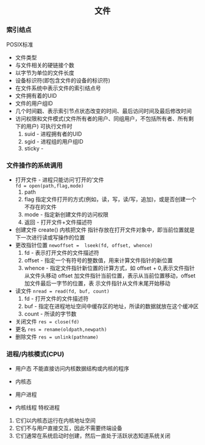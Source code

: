 ## <center>文件</center>

### 索引结点
POSIX标准
* 文件类型
* 与文件相关的硬链接个数
* 以字节为单位的文件长度
* 设备标识符(即包含文件的设备的标识符)
* 在文件系统中表示文件的索引结点号
* 文件拥有着的UID
* 文件的用户组ID
* 几个时间戳、表示索引节点状态改变的时间、最后访问时间及最后修改时间
* 访问权限和文件模式(文件所有者的用户、同组用户，不包括所有者、所有剩下的用户)
  可执行文件时
  1. suid - 进程拥有者的UID
  2. sgid - 进程组的用户组ID
  3. sticky  - 
### 文件操作的系统调用
* 打开文件 - 进程只能访问‘打开的’文件  
  `fd = open(path,flag,mode)`
  1. path 
  2. flag 指定文件打开的方式(例如，读，写，读/写，追加)，或是否创建一个不存在的文件
  3. mode - 指定新创建文件的访问权限
  4. 返回 - 打开文件+文件描述符
* 创建文件 create()
内核把文件 指针存放在打开文件对象中，即当前位置就是下一次进行读或写操作的位置
* 更改指针位置
  `newoffset =  lseek(fd, offset, whence)`
  1. fd - 表示打开文件的文件描述符
  2. offset - 指定一个有符号的整数值，用来计算文件指针的新位置
  3. whence - 指定文件指针新位置的计算方式，如 offset + 0,表示文件指针从文件头移动
     offset 加文件指针当前位置，表示从当前位置移动，offset加文件最后一字节的位置，表
     示文件指针从文件末尾开始移动
* 读文件
  `nread = read(fd, buf, count)`
  1. fd - 打开文件的文件描述符
  2. buf - 指定在进程地址空间中缓存区的地址，所读的数据就放在这个缓冲区
  3. count - 所读的字节数
* 关闭文件
  `res = close(fd)`
* 更名
  `res = rename(oldpath,newpath)`
* 删除文件
  `res = unlink(pathname)`
### 进程/内核模式(CPU)
* 用户态
  不能直接访问内核数据结构或内核的程序
* 内核态
* 用户进程

* 内核线程 特权进程
 1. 它们以内核态运行在内核地址空间
 2. 它们不与用户直接交互，因此不需要终端设备
 3. 它们通常在系统启动时创建，然后一直处于活跃状态知道系统关闭
